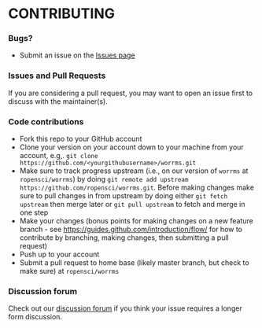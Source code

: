# CONTRIBUTING #

### Bugs?

* Submit an issue on the [Issues page](https://github.com/ropensci/worrms/issues)

### Issues and Pull Requests

If you are considering a pull request, you may want to open an issue first to discuss with the maintainer(s).

### Code contributions

* Fork this repo to your GitHub account
* Clone your version on your account down to your machine from your account, e.g,. `git clone https://github.com/<yourgithubusername>/worrms.git`
* Make sure to track progress upstream (i.e., on our version of `worrms` at `ropensci/worrms`) by doing `git remote add upstream https://github.com/ropensci/worrms.git`. Before making changes make sure to pull changes in from upstream by doing either `git fetch upstream` then merge later or `git pull upstream` to fetch and merge in one step
* Make your changes (bonus points for making changes on a new feature branch - see <https://guides.github.com/introduction/flow/> for how to contribute by branching, making changes, then submitting a pull request)
* Push up to your account
* Submit a pull request to home base (likely master branch, but check to make sure) at `ropensci/worrms`

### Discussion forum

Check out our [discussion forum](https://discuss.ropensci.org) if you think your issue requires a longer form discussion.
